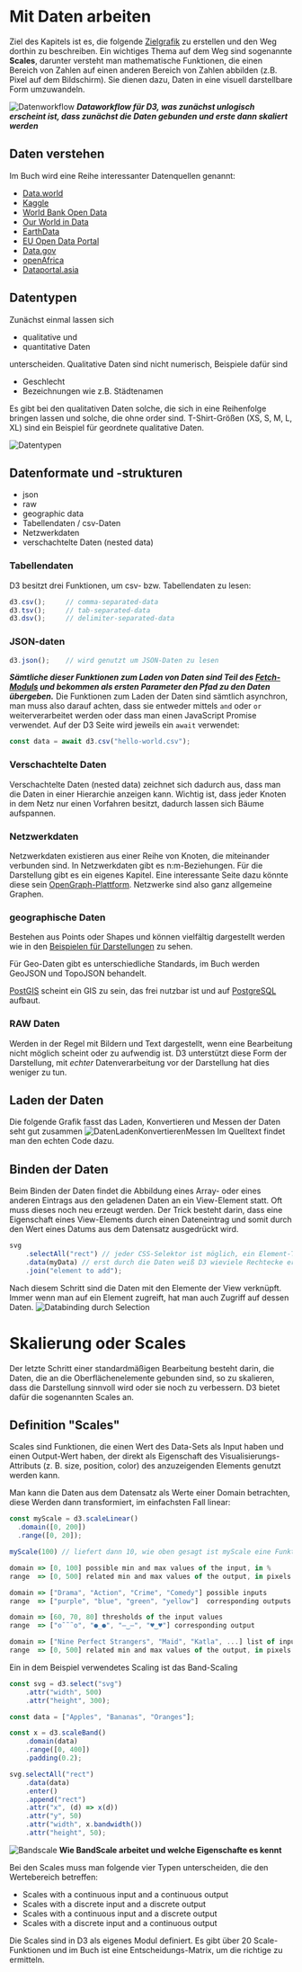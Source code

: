 # Mit Daten arbeiten
Ziel des Kapitels ist es, die folgende [Zielgrafik](https://d3js-in-action-third-edition.github.io/most-popular-data-visualization-technologies/) zu erstellen und den Weg dorthin zu beschreiben. Ein wichtiges Thema auf dem Weg sind sogenannte **Scales**, darunter versteht man mathematische Funktionen, die einen Bereich von Zahlen auf einen anderen Bereich von Zahlen abbilden (z.B. Pixel auf dem Bildschirm). Sie dienen dazu, Daten in eine visuell darstellbare Form umzuwandeln.

![Datenworkflow](DataWorkflow.png)
***Dataworkflow für D3, was zunächst unlogisch erscheint ist, dass zunächst die Daten gebunden und erste dann skaliert werden***

## Daten verstehen
Im Buch wird eine Reihe interessanter Datenquellen genannt:
- [Data.world](https://data.world/)
- [Kaggle](www.kaggle.com/)
- [World Bank Open Data](https://data.worldbank.org/)
- [Our World in Data](https://ourworldindata.org/)
- [EarthData](https://www.earthdata.nasa.gov/)
- [EU Open Data Portal](https://data.europa.eu/)
- [Data.gov](https://data.gov/)
- [openAfrica](https://africaopendata.org/)
- [Dataportal.asia](https://dataportal.asia/)

## Datentypen
Zunächst einmal lassen sich 

- qualitative und 
- quantitative Daten 

unterscheiden. Qualitative Daten sind nicht numerisch, Beispiele dafür sind

- Geschlecht
- Bezeichnungen wie z.B. Städtenamen

Es gibt bei den qualitativen Daten solche, die sich in eine Reihenfolge bringen lassen und solche, die ohne order sind. T-Shirt-Größen (XS, S, M, L, XL) sind ein Beispiel für geordnete qualitative Daten.

![Datentypen](Datentypen.png)

## Datenformate und -strukturen
- json
- raw
- geographic data
- Tabellendaten / csv-Daten
- Netzwerkdaten
- verschachtelte Daten (nested data)

### Tabellendaten
D3 besitzt drei Funktionen, um csv- bzw. Tabellendaten zu lesen:
```javascript
d3.csv();     // comma-separated-data
d3.tsv();     // tab-separated-data
d3.dsv();     // delimiter-separated-data 
```

### JSON-daten
```javascript
d3.json();    // wird genutzt um JSON-Daten zu lesen 
```
***Sämtliche dieser Funktionen zum Laden von Daten sind Teil des [Fetch-Moduls](https://d3js.org/d3-fetch) und bekommen als ersten Parameter den Pfad zu den Daten übergeben.***
Die Funktionen zum Laden der Daten sind sämtlich asynchron, man muss also darauf achten, dass sie entweder mittels `and` oder `or` weiterverarbeitet werden oder dass man einen JavaScript Promise verwendet. Auf der D3 Seite wird jeweils ein `await` verwendet:
```javascript
const data = await d3.csv("hello-world.csv");
```

### Verschachtelte Daten
Verschachtelte Daten (nested data) zeichnet sich dadurch aus, dass man die Daten in einer Hierarchie anzeigen kann. Wichtig ist, dass jeder Knoten in dem Netz nur einen Vorfahren besitzt, dadurch lassen sich Bäume aufspannen.

### Netzwerkdaten
Netzwerkdaten existieren aus einer Reihe von Knoten, die miteinander verbunden sind. In Netzwerkdaten gibt es n:m-Beziehungen. Für die Darstellung gibt es ein eigenes Kapitel. Eine interessante Seite dazu könnte diese sein [OpenGraph-Plattform](https://gephi.org). Netzwerke sind also ganz allgemeine Graphen.

### geographische Daten
Bestehen aus Points oder Shapes und können vielfältig dargestellt werden wie in den [Beispielen für Darstellungen](https://observablehq.com/@d3/gallery#maps) zu sehen. 

Für Geo-Daten gibt es unterschiedliche Standards, im Buch werden GeoJSON und TopoJSON behandelt.

[PostGIS](https://postgis.net/) scheint ein GIS zu sein, das frei nutzbar ist und auf [PostgreSQL](https://www.postgresql.org/) aufbaut. 

### RAW Daten
Werden in der Regel mit Bildern und Text dargestellt, wenn eine Bearbeitung nicht möglich scheint oder zu aufwendig ist. D3 unterstützt diese Form der Darstellung, mit *echter* Datenverarbeitung vor der Darstellung hat dies weniger zu tun.

## Laden der Daten
Die folgende Grafik fasst das Laden, Konvertieren und Messen der Daten seht gut zusammen
![DatenLadenKonvertierenMessen](DatenLadenKonvertierenMessen.png) Im Quelltext findet man den echten Code dazu.

## Binden der Daten
Beim Binden der Daten findet die Abbildung eines Array- oder eines anderen Eintrags aus den geladenen Daten an ein View-Element statt. Oft muss dieses noch neu erzeugt werden. Der Trick besteht darin, dass eine Eigenschaft eines View-Elements durch einen Dateneintrag und somit durch den Wert eines Datums aus dem Datensatz ausgedrückt wird.

```javascript
svg
    .selectAll("rect") // jeder CSS-Selektor ist möglich, ein Element-Type ist üblich
    .data(myData) // erst durch die Daten weiß D3 wieviele Rechtecke erzeugt werden sollen
    .join("element to add");
```
Nach diesem Schritt sind die Daten mit den Elemente der View verknüpft. Immer wenn man auf ein Element zugreift, hat man auch Zugriff auf dessen Daten.
![Databinding durch Selection](./DatabindingViaSelection.png)

# Skalierung oder Scales
Der letzte Schritt einer standardmäßigen Bearbeitung besteht darin, die Daten, die an die Oberflächenelemente gebunden sind, so zu skalieren, dass die Darstellung sinnvoll wird oder sie noch zu verbessern. D3 bietet dafür die sogenannten Scales an.

## Definition "Scales"
Scales sind Funktionen, die einen Wert des Data-Sets als Input haben und einen Output-Wert haben, der direkt als Eigenschaft des Visualisierungs-Attributs (z. B. size, position, color) des anzuzeigenden Elements genutzt werden kann.

Man kann die Daten aus dem Datensatz als Werte einer Domain betrachten, diese Werden dann transformiert, im einfachsten Fall linear:

```javascript
const myScale = d3.scaleLinear()
  .domain([0, 200])
  .range([0, 20]);

myScale(100) // liefert dann 10, wie oben gesagt ist myScale eine Funktion

domain => [0, 100] possible min and max values of the input, in %
range  => [0, 500] related min and max values of the output, in pixels

domain => ["Drama", "Action", "Crime", "Comedy"] possible inputs
range  => ["purple", "blue", "green", "yellow"]  corresponding outputs

domain => [60, 70, 80] thresholds of the input values
range  => ["o˜˜˜o", "●_●", "‒‿‒", "♥‿♥"] corresponding output

domain => ["Nine Perfect Strangers", "Maid", "Katla", ...] list of inputs
range  => [0, 500] related min and max values of the output, in pixels

```


Ein in dem Beispiel verwendetes Scaling ist das Band-Scaling
```javascript
const svg = d3.select("svg")
    .attr("width", 500)
    .attr("height", 300);

const data = ["Apples", "Bananas", "Oranges"];

const x = d3.scaleBand()
    .domain(data)
    .range([0, 400])
    .padding(0.2);

svg.selectAll("rect")
    .data(data)
    .enter()
    .append("rect")
    .attr("x", (d) => x(d))
    .attr("y", 50)
    .attr("width", x.bandwidth())
    .attr("height", 50);
```

![Bandscale](BandScale.png)
**Wie BandScale arbeitet und welche Eigenschafte es kennt**

Bei den Scales muss man folgende vier Typen unterscheiden, die den Wertebereich betreffen:
- Scales with a continuous input and a continuous output
- Scales with a discrete input and a discrete output
- Scales with a continuous input and a discrete output
- Scales with a discrete input and a continuous output

Die Scales sind in D3 als eigenes Modul definiert. Es gibt über 20 Scale-Funktionen und im Buch
ist eine Entscheidungs-Matrix, um die richtige zu ermitteln.